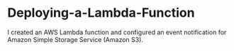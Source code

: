 # Deploying-a-Lambda-Function
I created an AWS Lambda function and configured an event notification for Amazon Simple Storage Service (Amazon S3).

